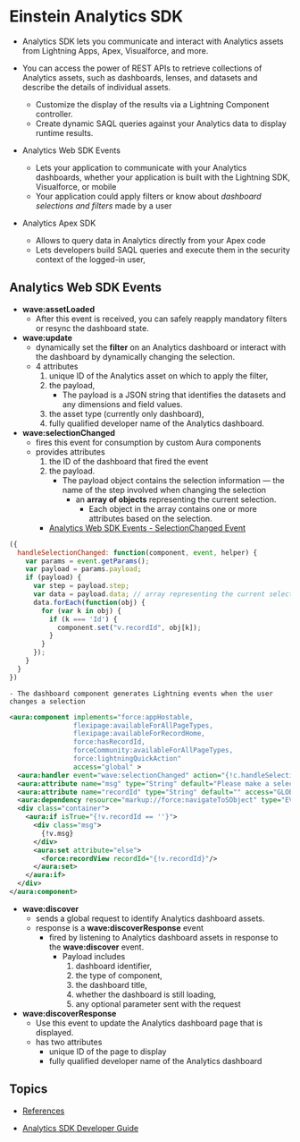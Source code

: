 # Einstein Analytics SDK

- Analytics SDK lets you communicate and interact with Analytics assets from Lightning Apps, Apex, Visualforce, and more.
- You can access the power of REST APIs to retrieve collections of Analytics assets, such as dashboards, lenses, and datasets and describe the details of individual assets. 
    - Customize the display of the results via a Lightning Component controller.
    - Create dynamic SAQL queries against your Analytics data to display runtime results.

- Analytics Web SDK Events
    - Lets your application to communicate with your Analytics dashboards, whether your application is built with the Lightning SDK, Visualforce, or mobile
    - Your application could apply filters or know about *dashboard selections and filters* made by a user 

- Analytics Apex SDK
    -  Allows to  query data in Analytics directly from your Apex code
    -  Lets developers build SAQL queries and execute them in the security context of the logged-in user,


<a name='websdk'></a>
## Analytics Web SDK Events
- **wave:assetLoaded**
    - After this event is received, you can safely reapply mandatory filters or resync the dashboard state.
- **wave:update**
    - dynamically set the **filter** on an Analytics dashboard or interact with the dashboard by dynamically changing the selection.
    - 4 attributes
        1. unique ID of the Analytics asset on which to apply the filter, 
        2. the payload, 
            - The payload is a JSON string that identifies the datasets and any dimensions and field values.
        3. the asset type (currently only dashboard), 
        4. fully qualified developer name of the Analytics dashboard. 
- **wave:selectionChanged**
    -  fires this event for consumption by custom Aura components
    -  provides attributes
        1. the ID of the dashboard that fired the event 
        2. the payload.
            -  The payload object contains the selection information
                — the name of the step involved when changing the selection 
                - an **array of objects** representing the current selection. 
                    - Each object in the array contains one or more attributes based on the selection.
        - [Analytics Web SDK Events - SelectionChanged Event](https://developer.salesforce.com/docs/atlas.en-us.bi_dev_guide_sdk.meta/bi_dev_guide_sdk/bi_sdk_web_example2.htm)
```js
({
  handleSelectionChanged: function(component, event, helper) {
    var params = event.getParams();
    var payload = params.payload;
    if (payload) {
      var step = payload.step;
      var data = payload.data; // array representing the current selection.
      data.forEach(function(obj) {
        for (var k in obj) {
          if (k === 'Id') {
            component.set("v.recordId", obj[k]);                        
          }
        }
      });
    }
  }
})
```
    - The dashboard component generates Lightning events when the user changes a selection
```xml
<aura:component implements="force:appHostable,
                flexipage:availableForAllPageTypes,
                flexipage:availableForRecordHome,
                force:hasRecordId,
                forceCommunity:availableForAllPageTypes,
                force:lightningQuickAction"
                access="global" >
  <aura:handler event="wave:selectionChanged" action="{!c.handleSelectionChanged}"/>
  <aura:attribute name="msg" type="String" default="Please make a selection in Analytics that contains a record ID" access="GLOBAL"/>
  <aura:attribute name="recordId" type="String" default="" access="GLOBAL"/>
  <aura:dependency resource="markup://force:navigateToSObject" type="EVENT"/>        
  <div class="container">
    <aura:if isTrue="{!v.recordId == ''}">
      <div class="msg">
        {!v.msg}
      </div>
      <aura:set attribute="else">
        <force:recordView recordId="{!v.recordId}"/> 
      </aura:set>
    </aura:if>
  </div>	
</aura:component>
```


- **wave:discover**
    - sends a global request to identify Analytics dashboard assets.
    -  response is a **wave:discoverResponse** event
        - fired by listening to Analytics dashboard assets in response to the **wave:discover** event.
            - Payload includes
                1. dashboard identifier, 
                2. the type of component, 
                3. the dashboard title, 
                4. whether the dashboard is still loading, 
                5. any optional parameter sent with the request
- **wave:discoverResponse**
    - Use this event to update the Analytics dashboard page that is displayed. 
    - has two attributes
        -  unique ID of the page to display
        - fully qualified developer name of the Analytics dashboard 
## Topics
- [References](#ref)



<a name='ref'></a>
- [Analytics SDK Developer Guide](https://developer.salesforce.com/docs/atlas.en-us.bi_dev_guide_sdk.meta/bi_dev_guide_sdk/bi_sdk_overview.htm)
